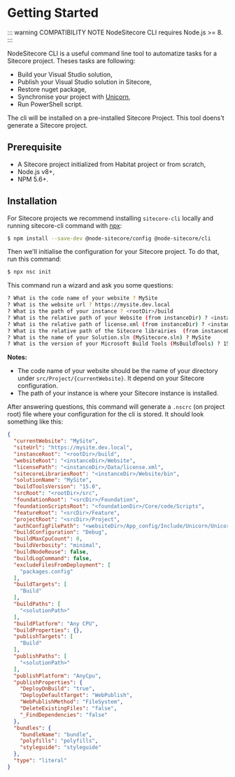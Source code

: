 # Getting Started

::: warning COMPATIBILITY NOTE
NodeSitecore CLI requires Node.js >= 8.
:::

NodeSitecore CLI is a useful command line tool to automatize tasks for a Sitecore project. Theses tasks are following:

- Build your Visual Studio solution,
- Publish your Visual Studio solution in Sitecore,
- Restore nuget package,
- Synchronise your project with [Unicorn](),
- Run PowerShell script.

The cli will be installed on a pre-installed Sitecore Project. This tool doens't generate a Sitecore project.

## Prerequisite

- A Sitecore project initialized from Habitat project or from scratch,
- Node.js v8+,
- NPM 5.6+.

## Installation

For Sitecore projects we recommend installing `sitecore-cli` locally and
running sitecore-cli command with [npx](https://www.npmjs.com/package/npx):

```bash
$ npm install --save-dev @node-sitecore/config @node-sitecore/cli
```


Then we'll initialise the configuration for your Sitecore project. To do that,
run this command:

```bash
$ npx nsc init
```

This command run a wizard and ask you some questions:

```bash
? What is the code name of your website ? MySite
? What is the website url ? https://mysite.dev.local
? What is the path of your instance ? <rootDir>/build
? What is the relative path of your Website (from instanceDir) ? <instanceDir>/Website
? What is the relative path of license.xml (from instanceDir) ? <instanceDir>/Data/license.xml
? What is the relative path of the Sitecore librairies  (from instanceDir) ? <instanceDir>/Website/bin
? What is the name of your Solution.sln (MySitecore.sln) ? MySite
? What is the version of your Microsoft Build Tools (MsBuildTools) ? 15.0
```

**Notes:**

- The code name of your website should be the name of your directory under `src/Project/{currentWebsite}`. It depend on your Sitecore configuration.
- The path of your instance is where your Sitecore instance is installed.

After answering questions, this command will generate a `.nscrc` (on project root) file where your configuration for the cli is stored.
It should look something like this:

```json
{
  "currentWebsite": "MySite",
  "siteUrl": "https://mysite.dev.local",
  "instanceRoot": "<rootDir>/build",
  "websiteRoot": "<instanceDir>/Website",
  "licensePath": "<instanceDir>/Data/license.xml",
  "sitecoreLibrariesRoot": "<instanceDir>/Website/bin",
  "solutionName": "MySite",
  "buildToolsVersion": "15.0",
  "srcRoot": "<rootDir>/src",
  "foundationRoot": "<srcDir>/Foundation",
  "foundationScriptsRoot": "<foundationDir>/Core/code/Scripts",
  "featureRoot": "<srcDir>/Feature",
  "projectRoot": "<srcDir>/Project",
  "authConfigFilePath": "<websiteDir>/App_config/Include/Unicorn/Unicorn.UI.config",
  "buildConfiguration": "Debug",
  "buildMaxCpuCount": 0,
  "buildVerbosity": "minimal",
  "buildNodeReuse": false,
  "buildLogCommand": false,
  "excludeFilesFromDeployment": [
    "packages.config"
  ],
  "buildTargets": [
    "Build"
  ],
  "buildPaths": [
    "<solutionPath>"
  ],
  "buildPlatform": "Any CPU",
  "buildProperties": {},
  "publishTargets": [
    "Build"
  ],
  "publishPaths": [
    "<solutionPath>"
  ],
  "publishPlatform": "AnyCpu",
  "publishProperties": {
    "DeployOnBuild": "true",
    "DeployDefaultTarget": "WebPublish",
    "WebPublishMethod": "FileSystem",
    "DeleteExistingFiles": "false",
    "_FindDependencies": "false"
  },
  "bundles": {
    "bundleName": "bundle",
    "polyfills": "polyfills",
    "styleguide": "styleguide"
  },
  "type": "literal"
}
```